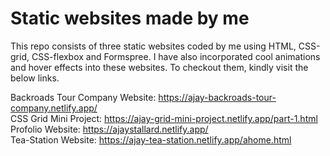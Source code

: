 # Static websites made by me  

This repo consists of three static websites coded by me using HTML, CSS-grid, CSS-flexbox and Formspree. 
I have also incorporated cool animations and hover effects into these websites. To checkout them, kindly visit the below links.  
  
  
  
Backroads Tour Company Website: https://ajay-backroads-tour-company.netlify.app/  
CSS Grid Mini Project: https://ajay-grid-mini-project.netlify.app/part-1.html  
Profolio Website: https://ajaystallard.netlify.app/  
Tea-Station Website: https://ajay-tea-station.netlify.app/ahome.html  
